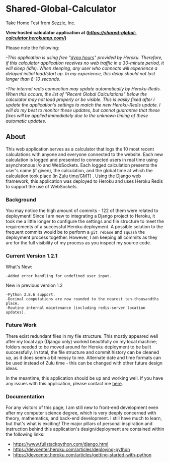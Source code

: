 # Shared-Global-Calculator
Take Home Test from Sezzle, Inc.

**View hosted calculator application at (_https://shared-global-calculator.herokuapp.com/_)**

Please note the following:

*-This application is using free "[dyno hours](https://devcenter.heroku.com/articles/free-dyno-hours)" provided by Heroku. Therefore, if this calculator application receives no web traffic in a 30-minute period, it will sleep (idle). When sleeping, any user who connects will experience a delayed initial load/start up. In my experience, this delay should not last longer than 8-10 seconds.*

*-The internal redis connection may update automatically by Heroku-Redis. When this occurs, the list of "Recent Global Calculations" below the calculator may not load properly or be visible. This is easily fixed after I update the application's settings to match the new Heroku-Redis update. I will do my best to monitor these updates, but cannot guarantee that these fixes will be applied immediately due to the unknown timing of these automatic updates.*


## About

This web application serves as a calculator that logs the 10 most recent calculations with anyone and everyone connected to the website. Each new calculation is logged and presented to connected users in real time using asynchronous i/o and WebSockets. Each logged calculation presents the user's name (if given), the calculation, and the global time at which the calculation took place (in [Zulu time/GMT](https://zulutime.net)) . Using the Django web framework, this application was deployed to Heroku and uses Heroku Redis to support the use of WebSockets. 

### Background

You may notice the high amount of commits - 122 of them were related to deployment! Since I am new to integrating a Django project to Heroku, it took me a little longer to configure the settings and file structure to meet the requirements of a successful Heroku deployment. A possible solution to the frequent commits would be to perform a ```git rebase``` and ```squash``` the deployment process together. However, I am keeping all commits as they are for the full visibility of my process as you inspect my source code.

### Current Version 1.2.1
What's New:
```
-Added error handling for undefined user input.
```

New in previous version 1.2
```
-Python 3.8.6 support.
-Decimal computations are now rounded to the nearest ten-thousandths place.
-Routine internal maintenance (including redis-server location updates).
```

### Future Work
There exist redundant files in my file structure. This mostly appeared well after my local app (Django only) worked beautifully on my local machine; folders needed to be moved around for Heroku deployment to be built successfully. In total, the file structure and commit history can be cleaned up, as it does seem a bit messy to me. Alternate date and time formats can be used instead of Zulu time - this can be changed with other future design ideas.

In the meantime, this application should be up and working well. If you have any issues with this application, please contact me [here](https://chris-pieper.bss.design/contact.html). 


### Documentation
For any visitors of this page, I am still new to front-end development even after my computer science degree, which is very deeply concerned with theory, mathematics, and back-end development. I still have much to learn, but that's what is exciting! The major pillars of personal inspiration and instruction behind this application's design/deployment are contained within the following links:

- https://www.fullstackpython.com/django.html
- https://devcenter.heroku.com/articles/deploying-python
- https://devcenter.heroku.com/articles/getting-started-with-python

